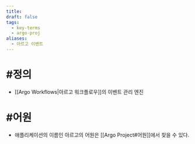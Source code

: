 ```yaml
---
title: 
draft: false
tags:
  - key-terms
  - argo-proj
aliases:
  - 아르고 이벤트
---
```

# #정의
- [[Argo Workflows|아르고 워크플로우]]의 이벤트 관리 엔진




# #어원
- 애플리케이션의 이름인 아르고의 어원은 [[Argo Project#어원]]에서 찾을 수 있다.

